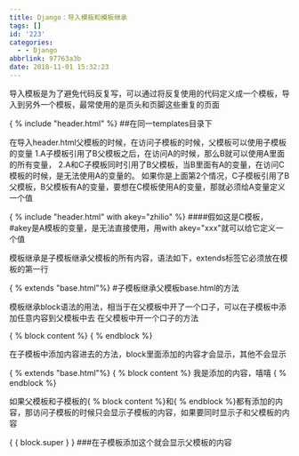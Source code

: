 ```yaml
---
title: Django：导入模板和模板继承
tags: []
id: '223'
categories:
  - - Django
abbrlink: 97763a3b
date: 2018-11-01 15:32:23
---
```


导入模板是为了避免代码反复写，可以通过将反复使用的代码定义成一个模板，导入到另外一个模板，最常使用的是页头和页脚这些重复的页面

{ % include "header.html" %}     ##在同一templates目录下

在导入header.html父模板的时候，在访问子模板的时候，父模板可以使用子模板的变量 1.A子模板引用了B父模板之后，在访问A的时候，那么B就可以使用A里面的所有变量， 2.A和C子模板同时引用了B父模板，当B里面有A的变量，在访问C模板的时候，是无法使用A的变量的。 如果你是上面第2个情况，C子模板引用了B父模板，B父模板有A的变量，要想在C模板使用A的变量，那就必须给A变量定义一个值

{ % include "header.html"  with akey="zhilio" %}    ####假如这是C模板，#akey是A模板的变量，是无法直接使用，用with akey="xxx"就可以给它定义一个值

模板继承是子模板继承父模板的所有内容，语法如下，extends标签它必须放在模板的第一行

{ % extends "base.html"%}         #子模板继承父模板base.html的方法

模板继承block语法的用法，相当于在父模板中开了一个口子，可以在子模板中添加任意内容到父模板中去 在父模板中开一个口子的方法

<div calss="content" >
 { % block content %}
 { % endblock %}
</div>

在子模板中添加内容进去的方法，block里面添加的内容才会显示，其他不会显示

{ % extends "base.html"%}
{ % block content %}
我是添加的内容，嘻嘻
{ % endblock %}

如果父模板和子模板的{ % block content %}和{ % endblock %}都有添加的内容，那访问子模板的时候只会显示子模板的内容，如果要同时显示子和父模板的内容

{ { block.super  } }      ###在子模板添加这个就会显示父模板的内容